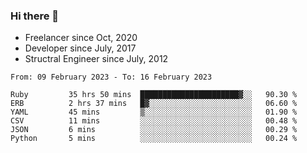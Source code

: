 ### Hi there 👋

- Freelancer since Oct, 2020
- Developer since July, 2017
- Structral Engineer since July, 2012

<!--START_SECTION:waka-->

```text
From: 09 February 2023 - To: 16 February 2023

Ruby         35 hrs 50 mins  ██████████████████████▓░░   90.30 %
ERB          2 hrs 37 mins   █▓░░░░░░░░░░░░░░░░░░░░░░░   06.60 %
YAML         45 mins         ▒░░░░░░░░░░░░░░░░░░░░░░░░   01.90 %
CSV          11 mins         ░░░░░░░░░░░░░░░░░░░░░░░░░   00.48 %
JSON         6 mins          ░░░░░░░░░░░░░░░░░░░░░░░░░   00.29 %
Python       5 mins          ░░░░░░░░░░░░░░░░░░░░░░░░░   00.24 %
```

<!--END_SECTION:waka-->
